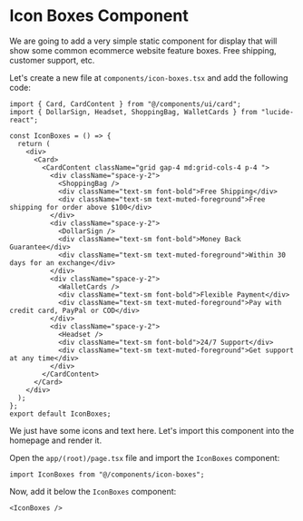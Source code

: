 # Icon Boxes Component

We are going to add a very simple static component for display that will show some common ecommerce website feature boxes. Free shipping, customer support, etc.

Let's create a new file at `components/icon-boxes.tsx` and add the following code:

```tsx
import { Card, CardContent } from "@/components/ui/card";
import { DollarSign, Headset, ShoppingBag, WalletCards } from "lucide-react";

const IconBoxes = () => {
  return (
    <div>
      <Card>
        <CardContent className="grid gap-4 md:grid-cols-4 p-4 ">
          <div className="space-y-2">
            <ShoppingBag />
            <div className="text-sm font-bold">Free Shipping</div>
            <div className="text-sm text-muted-foreground">Free shipping for order above $100</div>
          </div>
          <div className="space-y-2">
            <DollarSign />
            <div className="text-sm font-bold">Money Back Guarantee</div>
            <div className="text-sm text-muted-foreground">Within 30 days for an exchange</div>
          </div>
          <div className="space-y-2">
            <WalletCards />
            <div className="text-sm font-bold">Flexible Payment</div>
            <div className="text-sm text-muted-foreground">Pay with credit card, PayPal or COD</div>
          </div>
          <div className="space-y-2">
            <Headset />
            <div className="text-sm font-bold">24/7 Support</div>
            <div className="text-sm text-muted-foreground">Get support at any time</div>
          </div>
        </CardContent>
      </Card>
    </div>
  );
};
export default IconBoxes;
```

We just have some icons and text here. Let's import this component into the homepage and render it.

Open the `app/(root)/page.tsx` file and import the `IconBoxes` component:

```tsx
import IconBoxes from "@/components/icon-boxes";
```

Now, add it below the `IconBoxes` component:

```tsx
<IconBoxes />
```
